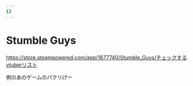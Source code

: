 ```yaml
---
{}
---
```

# Stumble Guys

https://store.steampowered.com/app/1677740/Stumble_Guys/チェックするvtuberリスト

例のあのゲームのパクリげー